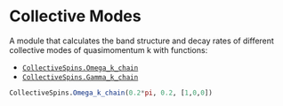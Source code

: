 # Collective Modes

A module that calculates the band structure and decay rates of different collective modes of quasimomentum k with functions:

* [`CollectiveSpins.Omega_k_chain`](@ref)
* [`CollectiveSpins.Gamma_k_chain`](@ref)

```julia
CollectiveSpins.Omega_k_chain(0.2*pi, 0.2, [1,0,0])
```
